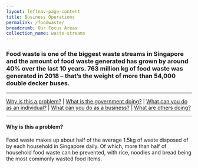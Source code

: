 ```yaml
---
layout: leftnav-page-content
title: Business Operations
permalink: /foodwaste/
breadcrumb: Our Focus Areas
collection_name: waste-streams
---
```



### Food waste is one of the biggest waste streams in Singapore and the amount of food waste generated has grown by around 40% over the last 10 years. 763 million kg of food waste was generated in 2018 – that’s the weight of more than 54,000 double decker buses.

-------------------

[Why is this a problem?](#why) | [What is the government doing?](#govt) | [What can you do as an individual?](#individual) | [What can you do as a business?](#biz) | [What are others doing?](#partners)

-------------------


<a name="why"></a>
#### Why is this a problem? 

Food waste makes up about half of the average 1.5kg of waste disposed of by each household in Singapore daily. Of which, more than half of household food waste can be prevented, with rice, noodles and bread being the most commonly wasted food items.
